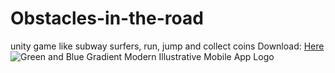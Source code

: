 # Obstacles-in-the-road
unity game like subway surfers, run, jump and collect coins
Download: [Here](https://github.com/geord1on/Obstacles-in-the-road/releases)
![Green and Blue Gradient Modern Illustrative Mobile App Logo](https://github.com/user-attachments/assets/599566c4-650a-40f6-aa9e-b6d0f7b5b4f0)
